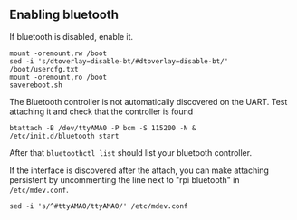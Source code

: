 ## Enabling bluetooth

If bluetooth is disabled, enable it.
```
mount -oremount,rw /boot
sed -i 's/dtoverlay=disable-bt/#dtoverlay=disable-bt/' /boot/usercfg.txt
mount -oremount,ro /boot
savereboot.sh
```

The Bluetooth controller is not automatically discovered on the UART. Test attaching it and check that the controller is found 
```
btattach -B /dev/ttyAMA0 -P bcm -S 115200 -N &
/etc/init.d/bluetooth start
```
After that `bluetoothctl list` should list your bluetooth controller.

If the interface is discovered after the attach, you can make attaching persistent by uncommenting the line next to "rpi bluetooth" in `/etc/mdev.conf`.
```
sed -i 's/^#ttyAMA0/ttyAMA0/' /etc/mdev.conf
```
